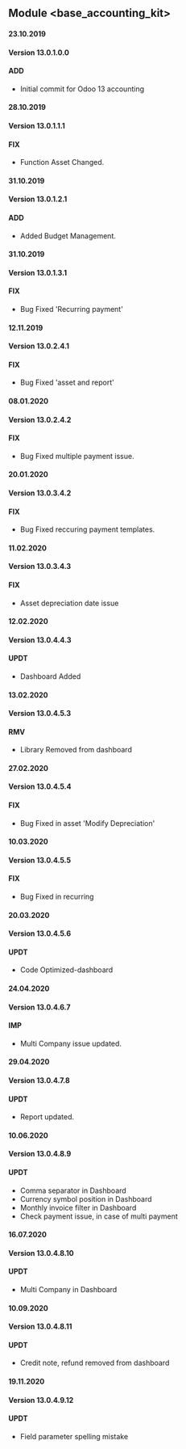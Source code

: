 ## Module <base_accounting_kit>

#### 23.10.2019
#### Version 13.0.1.0.0
#### ADD
- Initial commit for Odoo 13 accounting

#### 28.10.2019
#### Version 13.0.1.1.1
#### FIX
- Function Asset Changed.

#### 31.10.2019
#### Version 13.0.1.2.1
#### ADD
- Added Budget Management.

#### 31.10.2019
#### Version 13.0.1.3.1
#### FIX
- Bug Fixed 'Recurring payment'

#### 12.11.2019
#### Version 13.0.2.4.1
#### FIX
- Bug Fixed 'asset and report'

#### 08.01.2020
#### Version 13.0.2.4.2
#### FIX
- Bug Fixed multiple payment issue.

#### 20.01.2020
#### Version 13.0.3.4.2
#### FIX
- Bug Fixed reccuring payment templates.

#### 11.02.2020
#### Version 13.0.3.4.3
#### FIX
- Asset depreciation date issue

#### 12.02.2020
#### Version 13.0.4.4.3
#### UPDT
- Dashboard Added

#### 13.02.2020
#### Version 13.0.4.5.3
#### RMV
- Library Removed from dashboard

#### 27.02.2020
#### Version 13.0.4.5.4
#### FIX
- Bug Fixed in asset 'Modify Depreciation'

#### 10.03.2020
#### Version 13.0.4.5.5
#### FIX
- Bug Fixed in recurring

#### 20.03.2020
#### Version 13.0.4.5.6
#### UPDT
- Code Optimized-dashboard

#### 24.04.2020
#### Version 13.0.4.6.7
#### IMP
- Multi Company issue updated.

#### 29.04.2020
#### Version 13.0.4.7.8
#### UPDT
- Report updated.

#### 10.06.2020
#### Version 13.0.4.8.9
#### UPDT
- Comma separator in Dashboard
- Currency symbol position in Dashboard
- Monthly invoice filter in Dashboard
- Check payment issue, in case of multi payment


#### 16.07.2020
#### Version 13.0.4.8.10
#### UPDT
- Multi Company in Dashboard

#### 10.09.2020
#### Version 13.0.4.8.11
#### UPDT
- Credit note, refund removed from dashboard

#### 19.11.2020
#### Version 13.0.4.9.12
#### UPDT
- Field parameter spelling mistake

